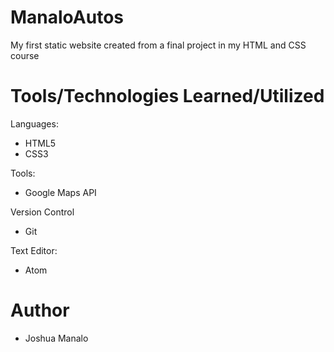# ManaloAutos
My first static website created from a final project in my HTML and CSS course

# Tools/Technologies Learned/Utilized

Languages:
- HTML5
- CSS3

Tools:
- Google Maps API

Version Control
- Git

Text Editor:
- Atom

# Author
- Joshua Manalo


